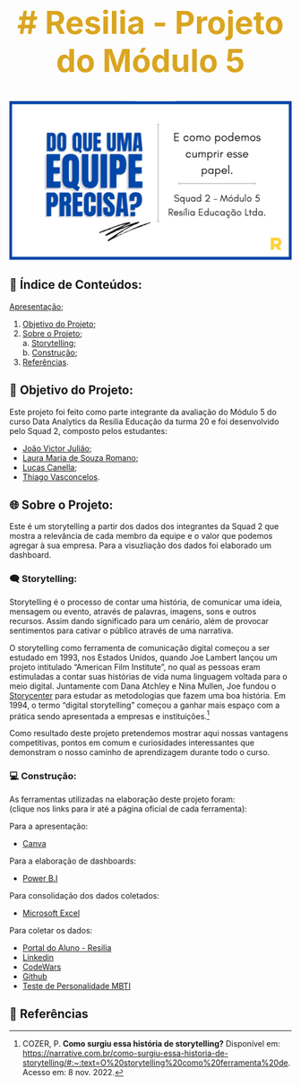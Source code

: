 # <font color="#DAA520"><h1 align="center"># Resilia - Projeto do Módulo 5</h1></font>


<img src="https://raw.githubusercontent.com/Avext/Imagens-de-apresenta-es/main/capa.png" alt="drawing"/>

## :round_pushpin: Índice de Conteúdos:

[Apresentação](https://www.canva.com/design/DAFQ2AY1-sI/DHENrms30mAU8KzW3U1YrA/view?utm_content=DAFQ2AY1-sI&utm_campaign=designshare&utm_medium=link&utm_source=publishsharelink);

1. [Objetivo do Projeto](#objproj);<br/>
2. [Sobre o Projeto](#descproj);<br/>
    a. [Storytelling](#temabo);<br/>
    b. [Construção](#estproj);<br/>
4. [Referências](#refproj).


## :handshake: Objetivo do Projeto: <a name="objproj"></a>

Este projeto foi feito como parte integrante da avaliação do Módulo 5 do curso Data Analytics da Resilia Educação da turma 20 e foi desenvolvido pelo Squad 2, composto pelos estudantes:

- [João Victor Julião](https://github.com/joaovictojuliao);
- [Laura Maria de Souza Romano](https://github.com/lauramsromano);
- [Lucas Canella](https://github.com/lucasCanella);
- [Thiago Vasconcelos](https://github.com/Avext).


## :globe_with_meridians: Sobre o Projeto:<a name="descproj"></a>

Este é um storytelling a partir dos dados dos integrantes da Squad 2 que mostra a relevância de cada membro da equipe e o valor que podemos agregar à sua empresa. 
Para a visuzliação dos dados foi elaborado um dashboard.

### :left_speech_bubble: Storytelling: <a name="temabo"></a>

Storytelling é o processo de contar uma história, de comunicar uma ideia, mensagem ou evento, através de palavras, imagens, sons e outros recursos. Assim dando significado para um cenário, além de provocar sentimentos para cativar o público através de uma narrativa.

O storytelling como ferramenta de comunicação digital começou a ser estudado em 1993, nos Estados Unidos, quando Joe Lambert lançou um projeto intitulado “American Film Institute”, no qual as pessoas eram estimuladas a contar suas histórias de vida numa linguagem voltada para o meio digital. Juntamente com Dana Atchley e Nina Mullen, Joe fundou o [Storycenter](https://www.storycenter.org/) para estudar as metodologias que fazem uma boa história. Em 1994, o termo “digital storytelling” começou a ganhar mais espaço com a prática sendo apresentada a empresas e instituições.[^1]

Como resultado deste projeto pretendemos mostrar aqui nossas vantagens competitivas, pontos em comum e curiosidades interessantes que demonstram o nosso caminho de aprendizagem durante todo o curso.

### :computer: Construção:<a name="estproj"></a>

As ferramentas utilizadas na elaboração deste projeto foram:<br/>
(clique nos links para ir até a página oficial de cada ferramenta): 

Para a apresentação:
- [Canva](https://www.canva.com/pt_br/)

Para a elaboração de dashboards:
- [Power B.I](https://powerbi.microsoft.com/pt-br/)

Para consolidação dos dados coletados:
- [Microsoft Excel](https://www.microsoft.com/pt-br/microsoft-365/excel)

Para coletar os dados:
- [Portal do Aluno - Resilia](https://aluno.resilia.work/)
- [Linkedin](https://br.linkedin.com/)
- [CodeWars](https://www.codewars.com/users/sign_in)
- [Github](https://github.com/login)
- [Teste de Personalidade MBTI](https://www.16personalities.com/br/teste-de-personalidade)

 ## :bookmark_tabs: Referências <a name="refproj"></a>

[^1]:COZER, P. **Como surgiu essa história de storytelling?** Disponível em: <https://narrative.com.br/como-surgiu-essa-historia-de-storytelling/#:~:text=O%20storytelling%20como%20ferramenta%20de>. Acesso em: 8 nov. 2022.
